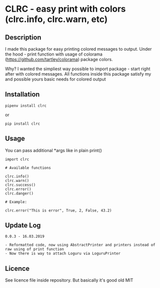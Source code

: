 # CLRC - easy print with colors (clrc.info, clrc.warn, etc)


## Description

I made this package for easy printing colored messages to output. Under the hood - print function with usage of colorama (https://github.com/tartley/colorama) package colors.

Why? I wanted the simpliest way possible to import package - start right after with colored messages. All functions inside this package satisfy my and possible yours basic needs for colored output


## Installation

    pipenv install clrc

or

    pip install clrc

## Usage

You can pass additional *args like in plain print()

    import clrc

    # Available functions

    clrc.info()
    clrc.warn()
    clrc.success()
    clrc.error()
    clrc.danger()

    # Example:

    clrc.error("This is error", True, 2, False, 43.2)


## Update Log

    0.0.3 - 16.03.2019
    
    - Reformatted code, now using AbstractPrinter and printers instead of raw using of print function
    - Now there is way to attach Loguru via LoguruPrinter


## Licence

See licence file inside repository. But basically it's good old MIT